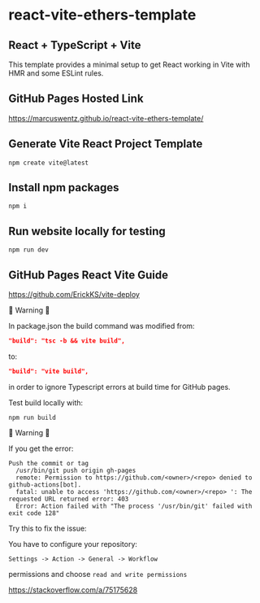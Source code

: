 # react-vite-ethers-template 

## React + TypeScript + Vite

This template provides a minimal setup to get React working in Vite with HMR and some ESLint rules.

## GitHub Pages Hosted Link

https://marcuswentz.github.io/react-vite-ethers-template/

## Generate Vite React Project Template

```shell
npm create vite@latest
```

## Install npm packages

```shell
npm i
```

## Run website locally for testing

```shell
npm run dev
```

## GitHub Pages React Vite Guide

https://github.com/ErickKS/vite-deploy

🔴 Warning 🔴

In package.json the build command was modified from:

```json
"build": "tsc -b && vite build",
```

to:
```json
"build": "vite build",
```

in order to ignore Typescript errors at build time for GitHub pages.

Test build locally with:

```shell
npm run build
```

🔴 Warning 🔴

If you get the error:

```shell
Push the commit or tag
  /usr/bin/git push origin gh-pages
  remote: Permission to https://github.com/<owner>/<repo> denied to github-actions[bot].
  fatal: unable to access 'https://github.com/<owner>/<repo> ': The requested URL returned error: 403
  Error: Action failed with "The process '/usr/bin/git' failed with exit code 128"
```

Try this to fix the issue:

You have to configure your repository:
```
Settings -> Action -> General -> Workflow 
```
permissions and choose 
`read and write permissions`

https://stackoverflow.com/a/75175628